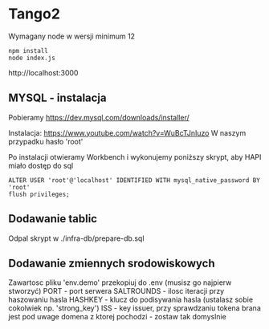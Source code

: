 # Tango2

Wymagany node w wersji minimum 12

```
npm install
node index.js
```

http://localhost:3000

## MYSQL - instalacja

Pobieramy
https://dev.mysql.com/downloads/installer/

Instalacja:
https://www.youtube.com/watch?v=WuBcTJnIuzo
W naszym przypadku hasło 'root'

Po instalacji otwieramy Workbench i wykonujemy poniższy skrypt, aby HAPI miało dostęp do sql

```
ALTER USER 'root'@'localhost' IDENTIFIED WITH mysql_native_password BY 'root'
flush privileges;
```

## Dodawanie tablic

Odpal skrypt w ./infra-db/prepare-db.sql

## Dodawanie zmiennych srodowiskowych

Zawartosc pliku 'env.demo' przekopiuj do .env (musisz go najpierw stworzyć)
PORT - port serwera
SALTROUNDS - ilosc iteracji przy haszowaniu hasla
HASHKEY - klucz do podisywania hasla (ustalasz sobie cokolwiek np. 'strong_key')
ISS - key issuer, przy sprawdzaniu tokena brana jest pod uwage domena z ktorej pochodzi - zostaw tak domyslnie